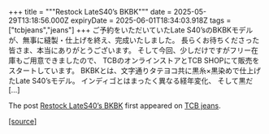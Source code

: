 +++
title = """Restock LateS40’s BKBK"""
date = 2025-05-29T13:18:56.000Z
expiryDate = 2025-06-01T18:34:03.918Z
tags = ["tcbjeans","jeans"]
+++
ご予約をいただいていたLate S40’sのBKBKモデルが、無事に縫製・仕上げを終え、完成いたしました。 長らくお待ちくださった皆さま、本当にありがとうございます。 そして今回、少しだけですがフリー在庫もご用意できましたので、 TCBのオンラインストアとTCB SHOPにて販売をスタートしています。 BKBKとは、文字通りタテヨコ共に黒糸×黒染めで仕上げたLate S40’sモデル。 インディゴとはまったく異なる経年変化、 そして黒だ \[…\]

The post [Restock LateS40’s BKBK](http://tcbjeans.com/2025/05/29/52658) first appeared on [TCB jeans](http://tcbjeans.com).

[[source]](http://tcbjeans.com/2025/05/29/52658)

